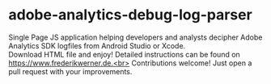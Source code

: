 # adobe-analytics-debug-log-parser
Single Page JS application helping developers and analysts decipher Adobe Analytics SDK logfiles from Android Studio or Xcode.<br>
Download HTML file and enjoy! Detailed instructions can be found on https://www.frederikwerner.de.<br>
Contributions welcome! Just open a pull request with your improvements.
